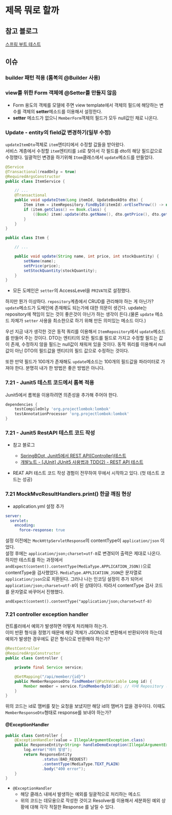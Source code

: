 # 제목 뭐로 할까

## 참고 블로그

[스프링 부트 테스트](https://brunch.co.kr/@springboot/207)

## 이슈

### builder 패턴 적용 (롬복의 @Builder 사용)

### view를 위한 Form 객체에 @Setter를 만들지 않음

* Form 용도의 객체를 모델에 주면 view template에서 객체의 필드에 해당하는 변수를 객체의 **setter**메소드를 이용해서 설정한다.
* **setter** 메소드가 없으니 `MemberForm`객체의 필드가 모두 null값인 채로 나온다.

### Update - entity의 field값 변경하기(일부 수정)

`updateItemDto`객체로 `item`엔티티에서 수정할 값들을 받아왔다.        
서비스 계층에서 수정할 `item`엔티티를 `id`로 찾아서 각 필드를 dto의 해당 필드값으로 수정했다. 일괄적인 변경을 하기위해 `Item`클래스에서 `update`메소드를 만들었다.

```java
@Service
@Transactional(readOnly = true)
@RequiredArgsConstructor
public class ItemService {

    // ...
    @Transactional
    public void updateItem(Long itemId, UpdateBookDto dto) {
        Item item = itemRepository.findById(itemId).orElseThrow(() -> new IllegalArgumentException("해당 상품이 존재하지 않습니다. id=" + itemId));
        if (item.getClass() == Book.class) {
            ((Book) item).update(dto.getName(), dto.getPrice(), dto.getStockQuantity(), dto.getAuthor(), dto.getIsbn());
        }
    }
}
```

```java
public class Item {

    // ...

    public void update(String name, int price, int stockQuantity) {
        setName(name);
        setPrice(price);
        setStockQuantity(stockQuantity);
    }
}
```

* 모든 도메인은 `setter`의 AccessLevel을 `PRIVATE`로 설정했다.

하지만 뭔가 이상하다. `repository`계층에서 CRUD를 관리해야 하는 게 아닌가?      
`update`메소드가 도메인에 존재해도 되는가에 대한 의문이 생긴다. update는 repository에 책임이 있는 것이 좋은것이 아닌가 하는 생각이 든다.(물론 `update` 메소드 자체가 `setter`
사용을 최소한으로 하기 위해 만든 의미있는 메소드 이다.)

우선 지금 내가 생각한 것은 동적 쿼리를 이용해서 `ItemRepository`에서 `update`메소드를 만들어 주는 것이다. DTO는 엔티티의 모든 필드를 필드로 가지고 수정할 필드는 값이 존재, 수정하지 않을
필드는 null값이 채워져 있을 것이다. 동적 쿼리를 이용해서 null값이 아닌 DTO의 필드값을 엔티티의 필드 값으로 수정하는 것이다.

또한 만약 필드가 100개가 존재해도 `update`메소드는 100개의 필드값을 파라미터로 가져야 한다. 분명히 내가 한 방법은 좋은 방법은 아니다.

### 7.21 - Junit5 테스트 코드에서 롬복 적용

Junit5에서 롬복을 이용하려면 의존성을 추가해 주어야 한다.

```groovy
dependencies {
    testCompileOnly 'org.projectlombok:lombok'
    testAnnotationProcessor 'org.projectlombok:lombok'
}
```

### 7.21 - Junit5 RestAPI 테스트 코드 작성

* 참고 블로그
    * [SpringBOot, Junit5에서 REST API(Controller)테스트](https://memostack.tistory.com/197)
    * [개발노트 - [JUnit] JUnit5 사용법과 TDD(2) - REST API 테스트](https://sunghs.tistory.com/138)

* REAT API 테스트 코드 작성 경험이 전무하여 무에서 시작하고 있다. (첫 테스트 코드는 성공)

### 7.21 MockMvcResultHandlers.print() 한글 깨짐 현상

* application.yml 설정 추가

```yaml
server:
  servlet:
    encoding:
      force-response: true
```

설정 이전에는 `MockHttpServletResponse`의 contentType이 `application/json` 이었다.   
설정 후에는 `application/json;charset=utf-8`로 변경되어 출력은 제대로 나온다.    
하지만 테스트를 하는 과정에서 `andExpect(content().contentType(MediaType.APPLICATION_JSON))`으로 contentType을
검사했었다. `MediaType.APPLICATION_JSON`은 문자열로 `application/json`으로 치환된다. 그러나 나는 인코딩 설정이 추가
되어서 `application/json;charset=utf-8`이 된 상태이다. 따라서 contentType 검사 코드를 문자열로 바꾸어서 진행했다.

`andExpect(content().contentType("application/json;charset=utf-8)`

### 7.21 controller exception handler

컨트롤러에서 예외가 발생하면 어떻게 처리해야 하는가.   
이미 반환 형식을 정했기 때문에 해당 객체가 JSON으로 변환해서 반환되어야 하는데 예외가 발생한 경우에도 같은 형식으로 반환해야 하는가?

```java
@RestController
@RequiredArgsConstructor
public class Controller {

    private final Service service;

    @GetMapping("/api/member/{id}")
    public MemberResponseDto findMember(@PathVariable Long id) {
        Member member = service.findMemberById(id); // 이때 Repository 계층에서 null이 반환되었다면
    }
}
```

위의 코드는 id로 맴버를 찾는 요청을 보냈지만 해당 id의 맴버가 없을 경우이다. 이때도 `MemberResponseDto`형태로 response를 보내야 하는가?

#### @ExceptionHandler

```java
public class Controller {
    @ExceptionHandler(value = IllegalArgumentException.class)
    public ResponseEntity<String> handleDemoException(IllegalArgumentException e) {
        log.error("에러 발생");
        return ResponseEntity
                .status(BAD_REQUEST)
                .contentType(MediaType.TEXT_PLAIN)
                .body("400 error");
    }
}

```

* `@ExceptionHandler`
    * 해당 클래스 내에서 발생하는 예외를 일괄적으로 처리하는 메소드
    * 위의 코드는 데모용으로 작성한 것이고 Resolver를 이용해서 세분화된 예외 상황에 대해 각각 적절한 Response 를 날릴 수 있다.
